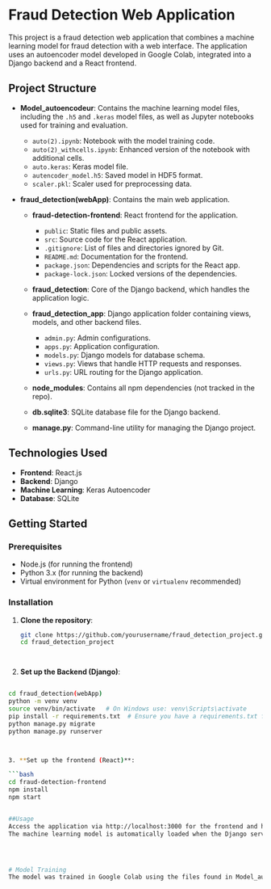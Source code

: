 # Fraud Detection Web Application

This project is a fraud detection web application that combines a machine learning model for fraud detection with a web interface. The application uses an autoencoder model developed in Google Colab, integrated into a Django backend and a React frontend.

## Project Structure

- **Model_autoencodeur**: Contains the machine learning model files, including the `.h5` and `.keras` model files, as well as Jupyter notebooks used for training and evaluation.
  - `auto(2).ipynb`: Notebook with the model training code.
  - `auto(2)_withcells.ipynb`: Enhanced version of the notebook with additional cells.
  - `auto.keras`: Keras model file.
  - `autencoder_model.h5`: Saved model in HDF5 format.
  - `scaler.pkl`: Scaler used for preprocessing data.

- **fraud_detection(webApp)**: Contains the main web application.
  - **fraud-detection-frontend**: React frontend for the application.
    - `public`: Static files and public assets.
    - `src`: Source code for the React application.
    - `.gitignore`: List of files and directories ignored by Git.
    - `README.md`: Documentation for the frontend.
    - `package.json`: Dependencies and scripts for the React app.
    - `package-lock.json`: Locked versions of the dependencies.

  - **fraud_detection**: Core of the Django backend, which handles the application logic.
  
  - **fraud_detection_app**: Django application folder containing views, models, and other backend files.
    - `admin.py`: Admin configurations.
    - `apps.py`: Application configuration.
    - `models.py`: Django models for database schema.
    - `views.py`: Views that handle HTTP requests and responses.
    - `urls.py`: URL routing for the Django application.

  - **node_modules**: Contains all npm dependencies (not tracked in the repo).

  - **db.sqlite3**: SQLite database file for the Django backend.

  - **manage.py**: Command-line utility for managing the Django project.

## Technologies Used

- **Frontend**: React.js
- **Backend**: Django
- **Machine Learning**: Keras Autoencoder
- **Database**: SQLite

## Getting Started

### Prerequisites

- Node.js (for running the frontend)
- Python 3.x (for running the backend)
- Virtual environment for Python (`venv` or `virtualenv` recommended)

### Installation

1. **Clone the repository**:

   ```bash
   git clone https://github.com/yourusername/fraud_detection_project.git
   cd fraud_detection_project




2. **Set up the Backend (Django)**:

```bash

cd fraud_detection(webApp)
python -m venv venv
source venv/bin/activate   # On Windows use: venv\Scripts\activate
pip install -r requirements.txt  # Ensure you have a requirements.txt file
python manage.py migrate
python manage.py runserver



3. **Set up the frontend (React)**:

```bash 
cd fraud-detection-frontend
npm install
npm start


##Usage
Access the application via http://localhost:3000 for the frontend and http://localhost:8000 for the backend.
The machine learning model is automatically loaded when the Django server starts.




# Model Training
The model was trained in Google Colab using the files found in Model_autoencodeur. You can use the provided notebooks to retrain or evaluate the model.
